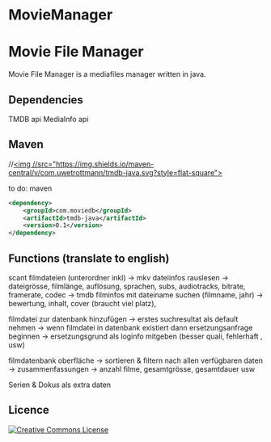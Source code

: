 # MovieManager
Movie File Manager
=======================

Movie File Manager is a mediafiles manager written in java.

Dependencies
------------
TMDB api
MediaInfo api

Maven
-----
//<a href="https://search.maven.org/#search%7Cga%7C1%7Ctmdb-java"><img //src="https://img.shields.io/maven-central/v/com.uwetrottmann/tmdb-java.svg?style=flat-square"></a>

to do: maven

```xml
<dependency>
    <groupId>com.moviedb</groupId>
    <artifactId>tmdb-java</artifactId>
    <version>0.1</version>
</dependency>
```


Functions (translate to english)
------------

scant filmdateien (unterordner inkl)
	-> mkv dateiinfos rauslesen
		-> dateigrösse, filmlänge, auflösung, sprachen, subs, audiotracks,
		   bitrate, framerate, codec
	-> tmdb filminfos mit dateiname suchen (filmname, jahr)
		-> bewertung, inhalt, cover (braucht viel platz),

filmdatei zur datenbank hinzufügen
	-> erstes suchresultat als default nehmen
	-> wenn filmdatei in datenbank existiert dann ersetzungsanfrage beginnen
		-> ersetzungsgrund als loginfo mitgeben (besser quali, fehlerhaft , usw)

filmdatenbank oberfläche
	-> sortieren & filtern nach allen verfügbaren daten
	-> zusammenfassungen
		-> anzahl filme, gesamtgrösse, gesamtdauer usw

Serien & Dokus als extra daten

Licence
-------------------------
[![Creative Commons License](http://i.creativecommons.org/l/by-sa/3.0/88x31.png)](http://creativecommons.org/licenses/by-sa/3.0/deed.en_US)
